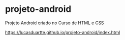 # projeto-android
Projeto Android criado no Curso de HTML e CSS

https://lucasduartte.github.io/projeto-android/index.html
